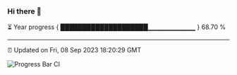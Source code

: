 ### Hi there 👋

⏳ Year progress { ████████████████████▁▁▁▁▁▁▁▁▁▁ } 68.70 %

---

⏰ Updated on Fri, 08 Sep 2023 18:20:29 GMT

![Progress Bar CI](https://github.com/ZhaoGui/ZhaoGui/workflows/Progress%20Bar%20CI/badge.svg)
